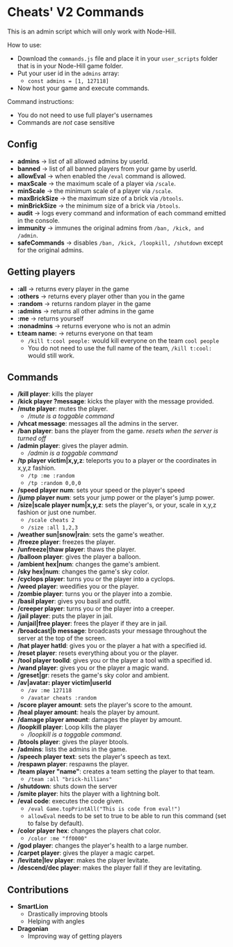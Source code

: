 # Cheats' V2 Commands

This is an admin script which will only work with Node-Hill.

How to use:
- Download the `commands.js` file and place it in your `user_scripts` folder that is in your Node-Hill game folder.
- Put your user id in the `admins` array:
    - `const admins = [1, 127118]`
- Now host your game and execute commands.


Command instructions:
- You do not need to use full player's usernames
- Commands are *not* case sensitive

## Config
- **admins**       -> list of all allowed admins by userId.
- **banned**       -> list of all banned players from your game by userId.
- **allowEval**    -> when enabled the `/eval` command is allowed.
- **maxScale**     -> the maximum scale of a player via `/scale`.
- **minScale**     -> the minimum scale of a player via `/scale`.
- **maxBrickSize** -> the maximum size of a brick via `/btools`.
- **minBrickSize** -> the minimum size of a brick via `/btools`.
- **audit**        -> logs every command and information of each command emitted in the console.
- **immunity**     -> immunes the original admins from `/ban, /kick, and /admin`.
- **safeCommands** -> disables `/ban, /kick, /loopkill, /shutdown` except for the original admins.

## Getting players
- **:all**         -> returns every player in the game
- **:others**      -> returns every player other than you in the game
- **:random**      -> returns random player in the game
- **:admins**      -> returns all other admins in the game
- **:me**          -> returns yourself
- **:nonadmins**   -> returns everyone who is not an admin
- **t:team name:** -> returns everyone on that team
    - `/kill t:cool people:` would kill everyone on the team `cool people`
    - You do not need to use the full name of the team, `/kill t:cool:` would still work.

## Commands
- **/kill player**: kills the player
- **/kick player ?message**: kicks the player with the message provided.
- **/mute player**: mutes the player.
    -  */mute is a toggable command*
- **/vhcat message**: messages all the admins in the server.
- **/ban player**: bans the player from the game. *resets when the server is turned off*
- **/admin player**: gives the player admin.
    -  */admin is a toggable command*
- **/tp player victim|x,y,z**: teleports you to a player or the coordinates in x,y,z fashion.
    - `/tp :me :random`
    - `/tp :random 0,0,0`
- **/speed player num**: sets your speed or the player's speed
- **/jump player num**: sets your jump power or the player's jump power.
- **/size|scale player num|x,y,z**: sets the player's, or your, scale in x,y,z fashion or just one number.
    - `/scale cheats 2`
    - `/size :all 1,2,3`
- **/weather sun|snow|rain**: sets the game's weather.
- **/freeze player**: freezes the player.
- **/unfreeze|thaw player**: thaws the player.
- **/balloon player**: gives the player a balloon.
- **/ambient hex|num**: changes the game's ambient.
- **/sky hex|num**: changes the game's sky color.
- **/cyclops player**: turns you or the player into a cyclops.
- **/weed player**: weedifies you or the player.
- **/zombie player**: turns you or the player into a zombie.
- **/basil player**: gives you basil and outfit.
- **/creeper player**: turns you or the player into a creeper.
- **/jail player**: puts the player in jail.
- **/unjail|free player**: frees the player if they are in jail.
- **/broadcast|b message**: broadcasts your message throughout the server at the top of the screen.
- **/hat player hatId**: gives you or the player a hat with a specified id.
- **/reset player**: resets everything about you or the player.
- **/tool player toolId**: gives you or the player a tool with a specified id.
- **/wand player**: gives you or the player a magic wand.
- **/greset|gr**: resets the game's sky color and ambient.
- **/av|avatar: player victim|userId**
    - `/av :me 127118`
    - `/avatar cheats :random`
- **/score player amount**: sets the player's score to the amount.
- **/heal player amount**: heals the player by amount.
- **/damage player amount**: damages the player by amount.
- **/loopkill player**: Loop kills the player
    -  */loopkill is a toggable command*. 
- **/btools player**: gives the player btools.
- **/admins**: lists the admins in the game.
- **/speech player text**: sets the player's speech as text.
- **/respawn player**: respawns the player.
- **/team player "name"**: creates a team setting the player to that team.
    - `/team :all "brick-hillians"`
- **/shutdown**: shuts down the server
- **/smite player**: hits the player with a lightning bolt.
- **/eval code**: executes the code given.
    - `/eval Game.topPrintAll("This is code from eval!")`
    - `allowEval` needs to be set to true to be able to run this command (set to false by default).
- **/color player hex**: changes the players chat color.
    - `/color :me "ff0000"`
- **/god player**: changes the player's health to a large number.
- **/carpet player**: gives the player a magic carpet.
- **/levitate|lev player**: makes the player levitate.
- **/descend/dec player**: makes the player fall if they are levitating.

## Contributions
- **SmartLion**
    - Drastically improving btools
    - Helping with angles
- **Dragonian**
    - Improving way of getting players
